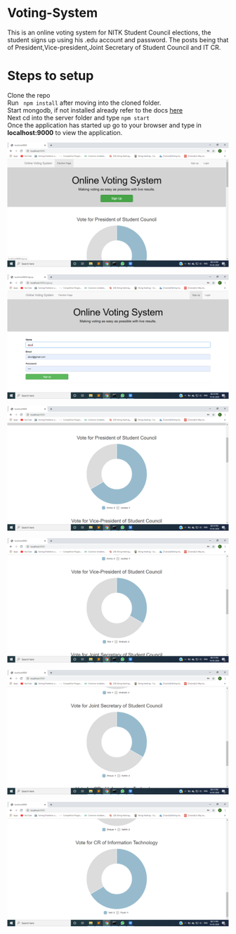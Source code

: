 # Voting-System
This is an online voting system for NITK Student Council elections, 
the student signs up using his .edu account and password.
The posts being that of President,Vice-president,Joint Secretary of Student Council and IT CR.

# Steps to setup
Clone the repo <br>
Run ``` npm install``` after moving into the cloned folder.<br>
Start mongodb, if not installed already refer to the docs [here](https://docs.mongodb.com/manual/tutorial/install-mongodb-on-ubuntu/)<br>
Next cd into the server folder and type ```npm start```<br>
Once the application has started up go to your browser and type in <b>localhost:9000</b> to view the application.

![](images/Screenshot%20(3).png)

![](images/Screenshot%20(4).png)

![](images/Screenshot%20(5).png)

![](images/Screenshot%20(6).png)

![](images/Screenshot%20(7).png)

![](images/Screenshot%20(8).png)
